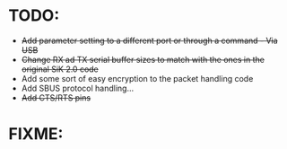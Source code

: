 # TODO: 
* ~~Add parameter setting to a different port or through a command - Via USB~~
* ~~Change RX ad TX serial buffer sizes to match with the ones in the original SiK 2.0 code~~
* Add some sort of easy encryption to the packet handling code
* Add SBUS protocol handling... 
* ~~Add CTS/RTS pins~~


# FIXME:


